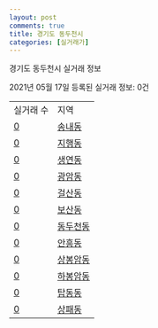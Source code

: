 ```yaml
---
layout: post
comments: true
title: 경기도 동두천시
categories: [실거래가]
---
```


경기도 동두천시 실거래 정보

2021년 05월 17일 등록된 실거래 정보: 0건


<table>
  <tr>
    <td>실거래 수</td>
    <td>지역</td>
  </tr>

  
  <tr>
    <td><a href="4125010100.html">0</a></td>
    <td><a href="4125010100.html">송내동</a></td>
  </tr>
    

  <tr>
    <td><a href="4125010200.html">0</a></td>
    <td><a href="4125010200.html">지행동</a></td>
  </tr>
    

  <tr>
    <td><a href="4125010300.html">0</a></td>
    <td><a href="4125010300.html">생연동</a></td>
  </tr>
    

  <tr>
    <td><a href="4125010400.html">0</a></td>
    <td><a href="4125010400.html">광암동</a></td>
  </tr>
    

  <tr>
    <td><a href="4125010500.html">0</a></td>
    <td><a href="4125010500.html">걸산동</a></td>
  </tr>
    

  <tr>
    <td><a href="4125010600.html">0</a></td>
    <td><a href="4125010600.html">보산동</a></td>
  </tr>
    

  <tr>
    <td><a href="4125010700.html">0</a></td>
    <td><a href="4125010700.html">동두천동</a></td>
  </tr>
    

  <tr>
    <td><a href="4125010800.html">0</a></td>
    <td><a href="4125010800.html">안흥동</a></td>
  </tr>
    

  <tr>
    <td><a href="4125010900.html">0</a></td>
    <td><a href="4125010900.html">상봉암동</a></td>
  </tr>
    

  <tr>
    <td><a href="4125011000.html">0</a></td>
    <td><a href="4125011000.html">하봉암동</a></td>
  </tr>
    

  <tr>
    <td><a href="4125011100.html">0</a></td>
    <td><a href="4125011100.html">탑동동</a></td>
  </tr>
    

  <tr>
    <td><a href="4125011200.html">0</a></td>
    <td><a href="4125011200.html">상패동</a></td>
  </tr>
    


</table>
    